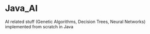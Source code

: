 # Java_AI
AI related stuff (Genetic Algorithms, Decision Trees, Neural Networks) implemented from scratch in Java 
